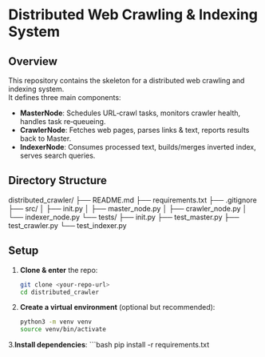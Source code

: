 <!-- README.md -->

# Distributed Web Crawling & Indexing System

## Overview
This repository contains the skeleton for a distributed web crawling and indexing system.  
It defines three main components:
- **MasterNode**: Schedules URL‐crawl tasks, monitors crawler health, handles task re‐queueing.  
- **CrawlerNode**: Fetches web pages, parses links & text, reports results back to Master.  
- **IndexerNode**: Consumes processed text, builds/merges inverted index, serves search queries.

## Directory Structure
distributed_crawler/ ├── README.md ├── requirements.txt ├── .gitignore ├── src/ │ ├── init.py │ ├── master_node.py │ ├── crawler_node.py │ └── indexer_node.py └── tests/ ├── init.py ├── test_master.py ├── test_crawler.py └── test_indexer.py


## Setup

1. **Clone & enter** the repo:
    ```bash
    git clone <your-repo-url>
    cd distributed_crawler
2. **Create a virtual environment** (optional but recommended):
    ```bash
    python3 -m venv venv
    source venv/bin/activate

3.**Install dependencies**:
    ```bash
    pip install -r requirements.txt

